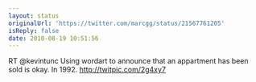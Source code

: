 ```yaml
---
layout: status
originalUrl: 'https://twitter.com/marcgg/status/21567761205'
isReply: false
date: 2010-08-19 10:51:56
---
```


RT @kevintunc Using wordart to announce that an appartment has been sold is okay. In 1992.  http://twitpic.com/2g4xy7
